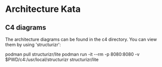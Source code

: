 # Architecture Kata

## C4 diagrams

The architecture diagrams can be found in the c4 directory. You can view them by using 
'structurizr':

podman pull structurizr/lite
podman run -it --rm -p 8080:8080 -v $PWD/c4:/usr/local/structurizr structurizr/lite
